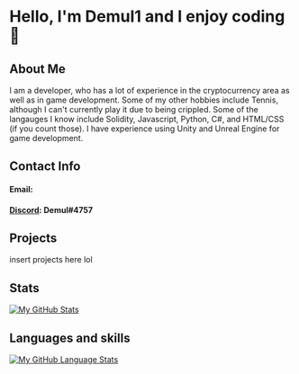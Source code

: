 # Hello, I'm Demul1 and I enjoy coding👋

<!--
**Demul1/Demul1** is a ✨ _special_ ✨ repository because its `README.md` (this file) appears on your GitHub profile.

Here are some ideas to get you started:

- 🔭 I’m currently working on ...
- 🌱 I’m currently learning ...
- 👯 I’m looking to collaborate on ...
- 🤔 I’m looking for help with ...
- 💬 Ask me about ...
- 📫 How to reach me: ...
- 😄 Pronouns: ...
- ⚡ Fun fact: ...
-->

## About Me

I am a developer, who has a lot of experience in the cryptocurrency area as well as in game development. Some of my other hobbies include Tennis, although I can't currently play it due to being crippled. Some of the langauges I know include Solidity, Javascript, Python, C#, and HTML/CSS (if you count those). I have experience using Unity and Unreal Engine for game development.

## Contact Info
#### Email: 
#### [Discord](https://discord.com/channels/@me): Demul#4757

## Projects

insert projects here lol

## Stats
[![My GitHub Stats](https://github-readme-stats.vercel.app/api/?username=demul1&count_private=true&theme=tokyonight&showicons=true)]()

## Languages and skills
[![My GitHub Language Stats](https://github-readme-stats.vercel.app/api/top-langs/?username=demul1&langs_count=5&theme=tokyonight)]()



